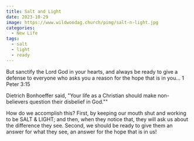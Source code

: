 ```yaml
---
title: Salt and Light
date: 2023-10-29
image: https://www.wildwoodag.church/pimg/salt-n-light.jpg
categories:
  - New Life
tags:
  - salt
  - light
  - ready
---
```


But sanctify the Lord God in your hearts, and always be ready to give a defense to everyone who asks you a reason for the hope that is in you… 1 Peter 3:15

Dietrich Bonhoeffer said, "Your life as a Christian should make non-believers question their disbelief in God.""

How do we accomplish this? First, by keeping our mouth shut and working to be SALT & LIGHT; and then, when they notice that, they will ask us about the difference they see. Second, we should be ready to give them an answer for what they see, an answer for the hope that is in us!
